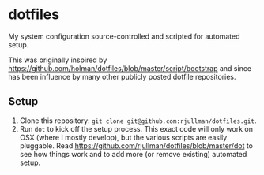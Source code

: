 # dotfiles
My system configuration source-controlled and scripted for automated setup.

This was originally inspired by https://github.com/holman/dotfiles/blob/master/script/bootstrap and since has been influence by many other publicly posted dotfile repositories.

## Setup
1. Clone this repository: `git clone git@github.com:rjullman/dotfiles.git`.
2. Run `dot` to kick off the setup process.  This exact code will only work on OSX (where I mostly develop), 
but the various scripts are easily pluggable.
Read https://github.com/rjullman/dotfiles/blob/master/dot to see how things work and to add more (or remove existing) automated setup.
